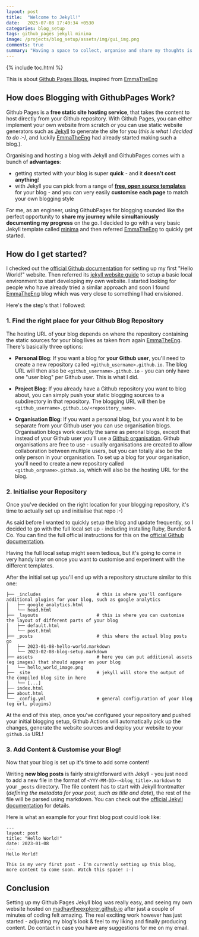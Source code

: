 ```yaml
---
layout: post
title:  "Welcome to Jekyll!"
date:   2025-07-08 17:40:34 +0530
categories: blog_setup
tags: github_pages jekyll minima
image: /projects/blog_setup/assets/img/gui_img.png
comments: true
summary: "Having a space to collect, organise and share my thoughts is what drove me to start writing my own blog. In this post I'll be sharing how I setup my own (free!) blog with github pages and tools."
---
```


{% include toc.html %}

This is about [Github Pages Blogs](https://pages.github.com/), inspired from [EmmaTheEng](https://emmatheeng.github.io/)

## How does Blogging with GithubPages Work?
Github Pages is a **free static site hosting service**, that takes the content to host directly from your Github repository. With Github Pages, you can either implement your own website from scratch _or_ you can use static website generators such as [Jekyll](https://jekyllrb.com/docs/) to generate the site for you (_this is what I decided to do :-)_, and luckily [EmmaTheEng](https://emmatheeng.github.io/) had already started making such a blog.).

Organising and hosting a blog with Jekyll and GithubPages comes with a bunch of **advantages**:
- getting started with your blog is super **quick** - and it **doesn't cost anything**!
- with Jekyll you can pick from a range of **[free, open source templates](https://jekyllthemes.io/free)** for your blog - and you can very easily **customise each page** to match your own blogging style

For me, as an engineer, using GithubPages for blogging sounded like the perfect opportunity to **share my journey while simultaniously documenting my progress** on the go. I decided to go with a very basic Jekyll template called [minima](https://github.com/jekyll/minima) and then referred [EmmaTheEng](https://emmatheeng.github.io/) to quickly get started.

## How do I get started?
I checked out the [official Github documentation](https://pages.github.com/) for setting up my first "Hello World!" website. Then referred its [jekyll website guide](https://docs.github.com/en/pages/setting-up-a-github-pages-site-with-jekyll) to setup a basic local environment to start developing my own website. I started looking for people who have already tried a similar approach and soon I found [EmmaTheEng](https://emmatheeng.github.io/) blog which was very close to something I had envisioned.

Here's the step's that I followed:

### 1. Find the right place for your Github Blog Repository
The hosting URL of your blog depends on where the repository containing the static sources for your blog lives as taken from again [EmmaTheEng](https://emmatheeng.github.io/). There's basically three options:

- **Personal Blog**: If you want a blog for **your Github user**, you'll need to create a new repository called `<github_username>.github.io`. The blog URL will then also be `<github_username>.github.io` - you can only have one "user blog" per Github user. This is what I did.

- **Project Blog**: If you already have a Github repository you want to blog about, you can simply push your static blogging sources to a subdirectory in that repository. The blogging URL will then be `<github_username>.github.io/<repository_name>`.

- **Organisation Blog**: If you want a personal blog, but you want it to be separate from your Github user you can use organisation blogs. Organisation blogs work exactly the same as peronal blogs, except that instead of your Github user you'll use a [Github organisation](https://docs.github.com/en/organizations/collaborating-with-groups-in-organizations/about-organizations). Github organisations are free to use - usually organisations are created to allow collaboration between multiple users, but you can totally also be the only person in your organisation. To set up a blog for your organisation, you'll need to create a new repository called `<github_orgname>.github.io`, which will also be the hosting URL for the blog.

### 2. Initialise your Repository
Once you've decided on the right location for your blogging repository, it's time to actually set up and initialise that repo :-)

As said before I wanted to quickly setup the blog and update frequently, so I decided to go with the full local set up - including installing Ruby, Bundler & Co. You can find the full official instructions for this on the [official Github documentation](https://docs.github.com/en/pages/setting-up-a-github-pages-site-with-jekyll/creating-a-github-pages-site-with-jekyll).

Having the full local setup might seem tedious, but it's going to come in very handy later on once you want to customise and experiment with the different templates.  

After the initial set up you'll end up with a repository structure similar to this one:

```
├── _includes                     # this is where you'll configure additional plugins for your blog, such as google analytics
│   ├── google_analytics.html
│   └── head.html
├── _layouts                      # this is where you can customise the layout of different parts of your blog
│   ├── default.html
│   └── post.html
├── _posts                        # this where the actual blog posts go
│   ├── 2023-01-08-hello-world.markdown
│   └── 2023-02-08-blog-setup.markdown
├── assets                        # here you can put additional assets (eg images) that should appear on your blog
│   └── hello_world_image.png
├── _site                         # jekyll will store the output of the compiled blog site in here
│   └── [...]
├── index.html
├── about.html
└── _config.yml                   # general configuration of your blog (eg url, plugins)

```

At the end of this step, once you've configured your repository and pushed your initial blogging setup, Github Actions will automatically pick up the changes, generate the website sources and deploy your website to your `github.io` URL!

### 3. Add Content & Customise your Blog!
Now that your blog is set up it's time to add some content!

Writing **new blog posts** is fairly straightforward with Jekyll - you just need to add a new file in the format of `<YYY-MM-DD>-<blog_title>.markdown` to your `_posts` directory. The file content has to start with Jekyll frontmatter (*defining the metadata for your post, such as title and date*), the rest of the file will be parsed using markdown. You can check out the [official Jekyll documentation](https://jekyllrb.com/docs/posts/) for details.

Here is what an example for your first blog post could look like:
```
---
layout: post
title: "Hello World!"
date: 2023-01-08
---
Hello World!

This is my very first post - I'm currently setting up this blog,
more content to come soon. Watch this space! :-)
```

## Conclusion
Setting up my Github Pages Jekyll blog was really easy, and seeing my own website hosted on [madhavtheexplorer.github.io](madhavtheexplorer.github.io) after just a couple of minutes of coding felt amazing. The real exciting work however has just started - adjusting my blog's look & feel to my liking and finally producing content. Do contact in case you have any suggestions for me on my email.

